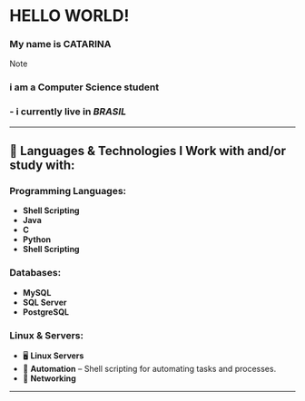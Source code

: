 # **HELLO WORLD!**
### My name is **CATARINA**
> [!NOTE]
> ###  i am a Computer Science student
> ### - i currently live in ***BRASIL***
---

## 🚀 **Languages & Technologies I Work with and/or study with**:

### **Programming Languages**:
- **Shell Scripting** 
- **Java** 
- **C** 
- **Python**
- **Shell Scripting** 

### **Databases**:
- **MySQL** 
- **SQL Server** 
- **PostgreSQL** 

### **Linux & Servers**:
- 🖥 **Linux Servers**  
- 🔄 **Automation** – Shell scripting for automating tasks and processes.
- 📡 **Networking**
---
